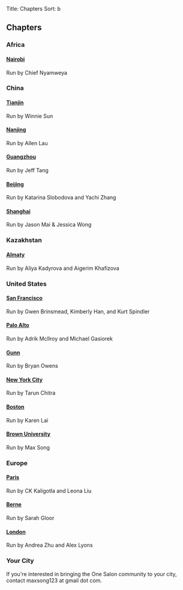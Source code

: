 Title: Chapters
Sort: b

## Chapters
<!-- TODO add a google map -->

### Africa

#### [Nairobi](https://www.facebook.com/groups/nairobisalon/)
Run by Chief Nyamweya

### China

#### [Tianjin](http://mp.weixin.qq.com/s?__biz=MzIwNzA1NTE2Mg==&mid=211436753&idx=2&sn=065336d84c5b8d0c0487ca59ade6519f#rd)
Run by Winnie Sun

#### [Nanjing](http://mp.weixin.qq.com/s?__biz=MzIwNzA1NTE2Mg==&mid=211436753&idx=1&sn=aa8feff43d1e7b6ff21d2913bf3ff001#rd)
Run by Allen Lau

#### [Guangzhou](http://mp.weixin.qq.com/s?__biz=MzIwNzA1NTE2Mg==&mid=211436753&idx=5&sn=0322716eceeeebfbef13a0a466489495#rd)
Run by Jeff Tang

#### [Beijing](http://mp.weixin.qq.com/s?__biz=MzIwNzA1NTE2Mg==&mid=211436753&idx=4&sn=8cf584b3f03cc2319eff0e9cf5b3527d#rd)
Run by Katarina Slobodova and Yachi Zhang

#### [Shanghai](http://mp.weixin.qq.com/s?__biz=MzIwNzA1NTE2Mg==&mid=211436753&idx=3&sn=fbb36ae8172f178461bf2ad3084c8061#rd)
Run by Jason Mai & Jessica Wong


### Kazakhstan

#### [Almaty](https://www.facebook.com/groups/467020143482370/)
Run by Aliya Kadyrova and Aigerim Khafizova

### United States

#### [San Francisco](http://www.facebook.com/groups/salonsf)
Run by Gwen Brinsmead, Kimberly Han, and Kurt Spindler

#### [Palo Alto](http://www.facebook.com/groups/stanfordsalon)
Run by Adrik McIlroy and Michael Gasiorek

#### [Gunn](https://www.facebook.com/groups/1645906925677180/)
Run by Bryan Owens

#### [New York City](https://www.facebook.com/groups/NYCSalon/)
Run by Tarun Chitra

#### [Boston](#)
Run by Karen Lai

#### [Brown University](https://www.facebook.com/groups/onesalonbrown/)
Run by Max Song

### Europe

#### [Paris](https://www.facebook.com/groups/parissalon/)
Run by CK Kaligotla and Leona Liu

#### [Berne](https://www.facebook.com/groups/145823042428305/)
Run by Sarah Gloor 

#### [London](https://www.facebook.com/groups/1148476458514703)
Run by Andrea Zhu and Alex Lyons

### Your City
If you're interested in bringing the One Salon community to your city, contact maxsong123
at gmail dot com.
